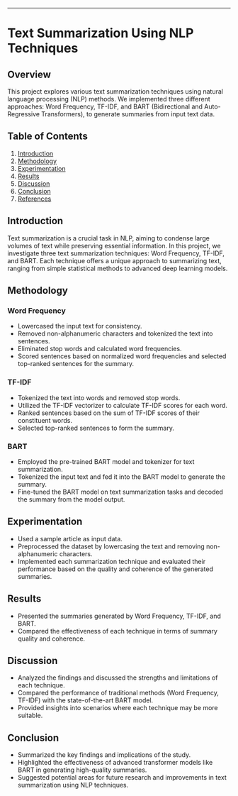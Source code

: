 -----------------------------------------
# Text Summarization Using NLP Techniques

## Overview
This project explores various text summarization techniques using natural language processing (NLP) methods. We implemented three different approaches: Word Frequency, TF-IDF, and BART (Bidirectional and Auto-Regressive Transformers), to generate summaries from input text data.

## Table of Contents
1. [Introduction](#introduction)
2. [Methodology](#methodology)
3. [Experimentation](#experimentation)
4. [Results](#results)
5. [Discussion](#discussion)
6. [Conclusion](#conclusion)
7. [References](#references)

## Introduction
Text summarization is a crucial task in NLP, aiming to condense large volumes of text while preserving essential information. In this project, we investigate three text summarization techniques: Word Frequency, TF-IDF, and BART. Each technique offers a unique approach to summarizing text, ranging from simple statistical methods to advanced deep learning models.

## Methodology
### Word Frequency
- Lowercased the input text for consistency.
- Removed non-alphanumeric characters and tokenized the text into sentences.
- Eliminated stop words and calculated word frequencies.
- Scored sentences based on normalized word frequencies and selected top-ranked sentences for the summary.

### TF-IDF
- Tokenized the text into words and removed stop words.
- Utilized the TF-IDF vectorizer to calculate TF-IDF scores for each word.
- Ranked sentences based on the sum of TF-IDF scores of their constituent words.
- Selected top-ranked sentences to form the summary.

### BART
- Employed the pre-trained BART model and tokenizer for text summarization.
- Tokenized the input text and fed it into the BART model to generate the summary.
- Fine-tuned the BART model on text summarization tasks and decoded the summary from the model output.

## Experimentation
- Used a sample article as input data.
- Preprocessed the dataset by lowercasing the text and removing non-alphanumeric characters.
- Implemented each summarization technique and evaluated their performance based on the quality and coherence of the generated summaries.

## Results
- Presented the summaries generated by Word Frequency, TF-IDF, and BART.
- Compared the effectiveness of each technique in terms of summary quality and coherence.

## Discussion
- Analyzed the findings and discussed the strengths and limitations of each technique.
- Compared the performance of traditional methods (Word Frequency, TF-IDF) with the state-of-the-art BART model.
- Provided insights into scenarios where each technique may be more suitable.

## Conclusion
- Summarized the key findings and implications of the study.
- Highlighted the effectiveness of advanced transformer models like BART in generating high-quality summaries.
- Suggested potential areas for future research and improvements in text summarization using NLP techniques.
